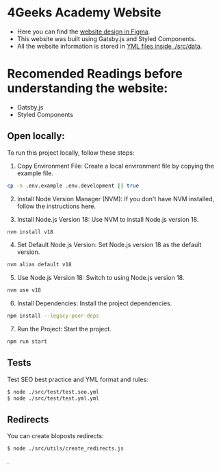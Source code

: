 # 4Geeks Academy Website 

- Here you can find the [website design in Figma](https://www.figma.com/file/0kfc9La5QthLyu927siuCw/Website-Project?node-id=0%3A1).
- This website was built using Gatsby.js and Styled Components.
- All the website information is stored in [YML files inside ./src/data](https://github.com/4GeeksAcademy/website-v2/tree/master/src/data).

# Recomended Readings before understanding the website:

- Gatsby.js
- Styled Components

## Open locally:

To run this project locally, follow these steps:

1. Copy Environment File: Create a local environment file by copying the example file.

```bash
cp -n .env.example .env.development || true
```

2. Install Node Version Manager (NVM): If you don't have NVM installed, follow the instructions here.

3. Install Node.js Version 18: Use NVM to install Node.js version 18.

```bash
nvm install v18
```

4. Set Default Node.js Version: Set Node.js version 18 as the default version.

```bash
nvm alias default v18
```

5. Use Node.js Version 18: Switch to using Node.js version 18.

```bash
nvm use v18
```

6. Install Dependencies: Install the project dependencies.

```bash
npm install --legacy-peer-deps
```

7. Run the Project: Start the project.

```bash
npm run start
```

## Tests

Test SEO best practice and YML format and rules:

```bash
$ node ./src/test/test.seo.yml
$ node ./src/test/test.yml.yml
```

## Redirects

You can create bloposts redirects:

```bash
$ node ./src/utils/create_redirects.js
```

.
